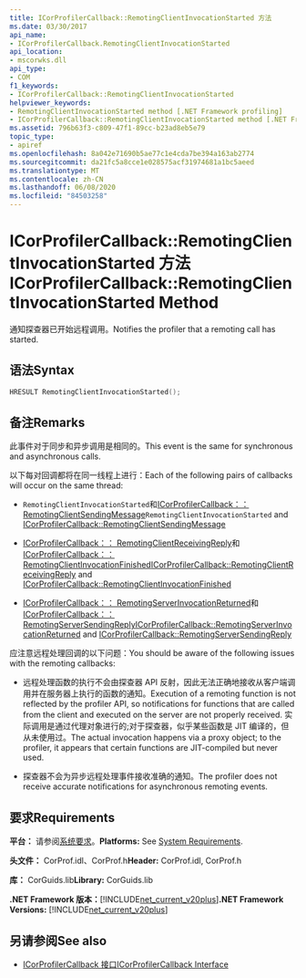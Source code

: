 ```yaml
---
title: ICorProfilerCallback::RemotingClientInvocationStarted 方法
ms.date: 03/30/2017
api_name:
- ICorProfilerCallback.RemotingClientInvocationStarted
api_location:
- mscorwks.dll
api_type:
- COM
f1_keywords:
- ICorProfilerCallback::RemotingClientInvocationStarted
helpviewer_keywords:
- RemotingClientInvocationStarted method [.NET Framework profiling]
- ICorProfilerCallback::RemotingClientInvocationStarted method [.NET Framework profiling]
ms.assetid: 796b63f3-c809-47f1-89cc-b23ad8eb5e79
topic_type:
- apiref
ms.openlocfilehash: 8a042e71690b5ae77c1e4cda7be394a163ab2774
ms.sourcegitcommit: da21fc5a8cce1e028575acf31974681a1bc5aeed
ms.translationtype: MT
ms.contentlocale: zh-CN
ms.lasthandoff: 06/08/2020
ms.locfileid: "84503258"
---
```

# <a name="icorprofilercallbackremotingclientinvocationstarted-method"></a><span data-ttu-id="0daa3-102">ICorProfilerCallback::RemotingClientInvocationStarted 方法</span><span class="sxs-lookup"><span data-stu-id="0daa3-102">ICorProfilerCallback::RemotingClientInvocationStarted Method</span></span>
<span data-ttu-id="0daa3-103">通知探查器已开始远程调用。</span><span class="sxs-lookup"><span data-stu-id="0daa3-103">Notifies the profiler that a remoting call has started.</span></span>  
  
## <a name="syntax"></a><span data-ttu-id="0daa3-104">语法</span><span class="sxs-lookup"><span data-stu-id="0daa3-104">Syntax</span></span>  
  
```cpp  
HRESULT RemotingClientInvocationStarted();  
```  
  
## <a name="remarks"></a><span data-ttu-id="0daa3-105">备注</span><span class="sxs-lookup"><span data-stu-id="0daa3-105">Remarks</span></span>  
 <span data-ttu-id="0daa3-106">此事件对于同步和异步调用是相同的。</span><span class="sxs-lookup"><span data-stu-id="0daa3-106">This event is the same for synchronous and asynchronous calls.</span></span>  
  
 <span data-ttu-id="0daa3-107">以下每对回调都将在同一线程上进行：</span><span class="sxs-lookup"><span data-stu-id="0daa3-107">Each of the following pairs of callbacks will occur on the same thread:</span></span>  
  
- <span data-ttu-id="0daa3-108">`RemotingClientInvocationStarted`和[ICorProfilerCallback：： RemotingClientSendingMessage](icorprofilercallback-remotingclientsendingmessage-method.md)</span><span class="sxs-lookup"><span data-stu-id="0daa3-108">`RemotingClientInvocationStarted` and [ICorProfilerCallback::RemotingClientSendingMessage](icorprofilercallback-remotingclientsendingmessage-method.md)</span></span>  
  
- <span data-ttu-id="0daa3-109">[ICorProfilerCallback：： RemotingClientReceivingReply](icorprofilercallback-remotingclientreceivingreply-method.md)和[ICorProfilerCallback：： RemotingClientInvocationFinished](icorprofilercallback-remotingclientinvocationfinished-method.md)</span><span class="sxs-lookup"><span data-stu-id="0daa3-109">[ICorProfilerCallback::RemotingClientReceivingReply](icorprofilercallback-remotingclientreceivingreply-method.md) and [ICorProfilerCallback::RemotingClientInvocationFinished](icorprofilercallback-remotingclientinvocationfinished-method.md)</span></span>  
  
- <span data-ttu-id="0daa3-110">[ICorProfilerCallback：： RemotingServerInvocationReturned](icorprofilercallback-remotingserverinvocationreturned-method.md)和[ICorProfilerCallback：： RemotingServerSendingReply](icorprofilercallback-remotingserversendingreply-method.md)</span><span class="sxs-lookup"><span data-stu-id="0daa3-110">[ICorProfilerCallback::RemotingServerInvocationReturned](icorprofilercallback-remotingserverinvocationreturned-method.md) and [ICorProfilerCallback::RemotingServerSendingReply](icorprofilercallback-remotingserversendingreply-method.md)</span></span>  
  
 <span data-ttu-id="0daa3-111">应注意远程处理回调的以下问题：</span><span class="sxs-lookup"><span data-stu-id="0daa3-111">You should be aware of the following issues with the remoting callbacks:</span></span>  
  
- <span data-ttu-id="0daa3-112">远程处理函数的执行不会由探查器 API 反射，因此无法正确地接收从客户端调用并在服务器上执行的函数的通知。</span><span class="sxs-lookup"><span data-stu-id="0daa3-112">Execution of a remoting function is not reflected by the profiler API, so notifications for functions that are called from the client and executed on the server are not properly received.</span></span> <span data-ttu-id="0daa3-113">实际调用是通过代理对象进行的;对于探查器，似乎某些函数是 JIT 编译的，但从未使用过。</span><span class="sxs-lookup"><span data-stu-id="0daa3-113">The actual invocation happens via a proxy object; to the profiler, it appears that certain functions are JIT-compiled but never used.</span></span>  
  
- <span data-ttu-id="0daa3-114">探查器不会为异步远程处理事件接收准确的通知。</span><span class="sxs-lookup"><span data-stu-id="0daa3-114">The profiler does not receive accurate notifications for asynchronous remoting events.</span></span>  
  
## <a name="requirements"></a><span data-ttu-id="0daa3-115">要求</span><span class="sxs-lookup"><span data-stu-id="0daa3-115">Requirements</span></span>  
 <span data-ttu-id="0daa3-116">**平台：** 请参阅[系统要求](../../get-started/system-requirements.md)。</span><span class="sxs-lookup"><span data-stu-id="0daa3-116">**Platforms:** See [System Requirements](../../get-started/system-requirements.md).</span></span>  
  
 <span data-ttu-id="0daa3-117">**头文件：** CorProf.idl、CorProf.h</span><span class="sxs-lookup"><span data-stu-id="0daa3-117">**Header:** CorProf.idl, CorProf.h</span></span>  
  
 <span data-ttu-id="0daa3-118">**库：** CorGuids.lib</span><span class="sxs-lookup"><span data-stu-id="0daa3-118">**Library:** CorGuids.lib</span></span>  
  
 <span data-ttu-id="0daa3-119">**.NET Framework 版本：**[!INCLUDE[net_current_v20plus](../../../../includes/net-current-v20plus-md.md)]</span><span class="sxs-lookup"><span data-stu-id="0daa3-119">**.NET Framework Versions:** [!INCLUDE[net_current_v20plus](../../../../includes/net-current-v20plus-md.md)]</span></span>  
  
## <a name="see-also"></a><span data-ttu-id="0daa3-120">另请参阅</span><span class="sxs-lookup"><span data-stu-id="0daa3-120">See also</span></span>

- [<span data-ttu-id="0daa3-121">ICorProfilerCallback 接口</span><span class="sxs-lookup"><span data-stu-id="0daa3-121">ICorProfilerCallback Interface</span></span>](icorprofilercallback-interface.md)

